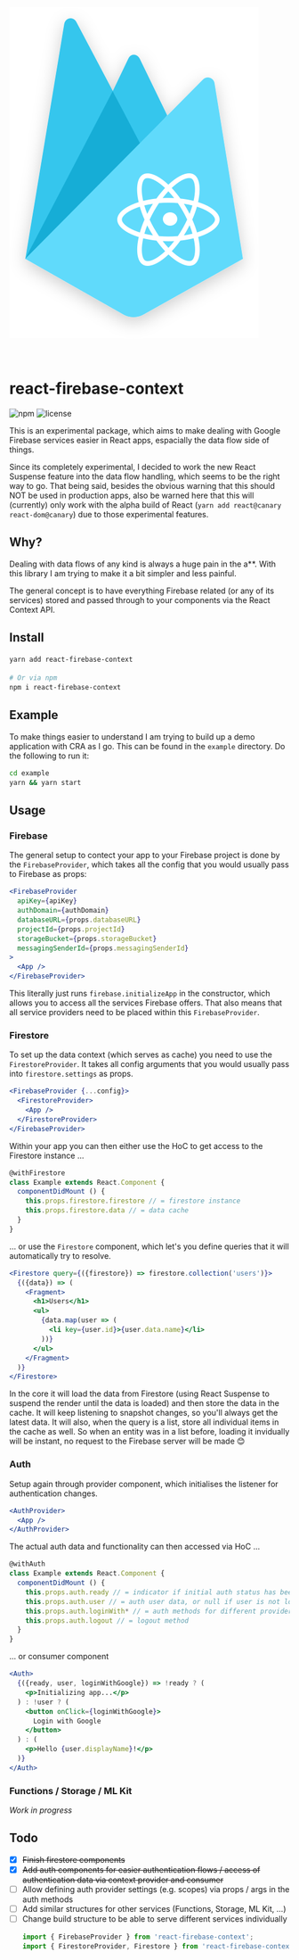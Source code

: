 ![logo](./logo.svg)

<br />

# react-firebase-context

![npm](https://img.shields.io/npm/v/react-firebase-context.svg?style=for-the-badge) ![license](https://img.shields.io/github/license/julianburr/react-firebase-context.svg?style=for-the-badge)

This is an experimental package, which aims to make dealing with Google Firebase services easier in React apps, espacially the data flow side of things.

Since its completely experimental, I decided to work the new React Suspense feature into the data flow handling, which seems to be the right way to go. That being said, besides the obvious warning that this should NOT be used in production apps, also be warned here that this will (currently) only work with the alpha build of React (`yarn add react@canary react-dom@canary`) due to those experimental features.

## Why?

Dealing with data flows of any kind is always a huge pain in the a\**. With this library I am trying to make it a bit simpler and less painful.

The general concept is to have everything Firebase related (or any of its services) stored and passed through to your components via the React Context API.

## Install

```bash
yarn add react-firebase-context

# Or via npm
npm i react-firebase-context
```

## Example

To make things easier to understand I am trying to build up a demo application with CRA as I go. This can be found in the `example` directory. Do the following to run it:

```bash
cd example
yarn && yarn start
```

## Usage

### Firebase

The general setup to contect your app to your Firebase project is done by the `FirebaseProvider`, which takes all the config that you would usually pass to Firebase as props:

```jsx
<FirebaseProvider 
  apiKey={apiKey}
  authDomain={authDomain}
  databaseURL={props.databaseURL}
  projectId={props.projectId}
  storageBucket={props.storageBucket}
  messagingSenderId={props.messagingSenderId}
>
  <App />
</FirebaseProvider>
```

This literally just runs `firebase.initializeApp` in the constructor, which allows you to access all the services Firebase offers. That also means that all service providers need to be placed within this `FirebaseProvider`.

### Firestore

To set up the data context (which serves as cache) you need to use the `FirestoreProvider`. It takes all config arguments that you would usually pass into `firestore.settings` as props.

```jsx
<FirebaseProvider {...config}>
  <FirestoreProvider>
    <App />
  </FirestoreProvider>
</FirebaseProvider>
```

Within your app you can then either use the HoC to get access to the Firestore instance ...

```jsx
@withFirestore
class Example extends React.Component {
  componentDidMount () {
    this.props.firestore.firestore // = firestore instance
    this.props.firestore.data // = data cache
  }
}
```

… or use the `Firestore` component, which let's you define queries that it will automatically try to resolve.

```jsx
<Firestore query={({firestore}) => firestore.collection('users')}>
  {({data}) => (
    <Fragment>
      <h1>Users</h1>
      <ul>
        {data.map(user => (
          <li key={user.id}>{user.data.name}</li>
        ))}
      </ul>
    </Fragment>
  )}
</Firestore>
```

In the core it will load the data from Firestore (using React Suspense to suspend the render until the data is loaded) and then store the data in the cache. It will keep listening to snapshot changes, so you'll always get the latest data. It will also, when the query is a list, store all individual items in the cache as well. So when an entity was in a list before, loading it invidually will be instant, no request to the Firebase server will be made 😊

### Auth

Setup again through provider component, which initialises the listener for authentication changes.

```jsx
<AuthProvider>
  <App />
</AuthProvider>
```

The actual auth data and functionality can then accessed via HoC ...

```jsx
@withAuth
class Example extends React.Component {
  componentDidMount () {
    this.props.auth.ready // = indicator if initial auth status has been received yet
    this.props.auth.user // = auth user data, or null if user is not logged in
    this.props.auth.loginWith* // = auth methods for different providers
    this.props.auth.logout // = logout method
  }
}
```

... or consumer component

```jsx
<Auth>
  {({ready, user, loginWithGoogle}) => !ready ? (
    <p>Initializing app...</p>
  ) : !user ? (
    <button onClick={loginWithGoogle}>
      Login with Google
    </button>
  ) : (
    <p>Hello {user.displayName}!</p>
  )}
</Auth>
```

### Functions / Storage / ML Kit

_Work in progress_

## Todo

- [x] ~~Finish firestore components~~
- [x] ~~Add auth components for easier authentication flows / access of authentication data via context provider and consumer~~
- [ ] Allow defining auth provider settings (e.g. scopes) via props / args in the auth methods
- [ ] Add similar structures for other services (Functions, Storage, ML Kit, ...)
- [ ] Change build structure to be able to serve different services individually
  ```js
  import { FirebaseProvider } from 'react-firebase-context';
  import { FirestoreProvider, Firestore } from 'react-firebase-context/firestore';
  ```
